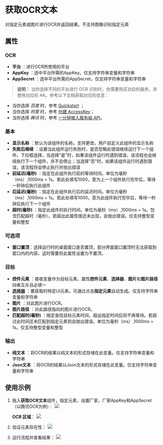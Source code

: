 # 获取OCR文本

对指定元素或图片进行OCR并返回结果。不支持图像识别指定元素

## 属性

### OCR

- **平台** ：进行OCR所使用的平台
- **AppKey** ：选中平台所需的AppKey。仅支持字符串变量和字符串
- **AppSecret** ：选中平台所需的AppSecret。仅支持字符串变量和字符串

>**说明：**
当你选择不同的平台进行 OCR 识别时，你需要购买对应的服务，并使用对应的 AK。参考以下文档获取对应的信息：
- 当你选择 *百度* 时，参考 [Quickstart](https://cloud.baidu.com/doc/OCR/s/dk3iqnq51) ；
- 当你选择 *阿里* 时，参考 [创建 AccessKey](https://help.aliyun.com/document_detail/53045.html?spm=a2c4g.11186623.6.581.1fd87d0aEHqZj6&parentId=43579)；
- 当你选择 *腾讯* 时，参考 [一分钟接入服务端 API](https://cloud.tencent.com/document/product/866/34681)。

### 基本

- **显示名称** ：默认为该组件的名称。支持更改，用户自定义此组件的显示名称
- **失败后继续** ：设置当此组件运行失败时，是否忽略此错误继续运行下一个组件。下拉框选择，当选择"是"时，如果该组件运行时遇到错误，该流程也会继续执行下一个组件，并不会停止；当选择"否"时，如果该组件运行时遇到错误，该流程将会停止执行并抛出错误
- **前延迟(毫秒)** ：指定在此组件执行前的等待时间。单位为毫秒（ms）,1000ms = 1s。若此处填写1000，意为上一个组件执行完毕后，等待一秒钟后执行此组件
- **后延迟(毫秒)** ：指定在此组件执行后的延迟时间。单位为毫秒（ms）,1000ms = 1s。若此处填写1000，意为此组件执行完毕后，等待一秒钟后执行下一个组件
- **超时(毫秒)** ：指定此组件的执行时间。单位为毫秒（ms）,1000ms = 1s。包含匹配超时（毫秒）。若超出此属性值还未出现，会抛出错误。仅支持整型变量和整型

### 可选项

- **窗口置顶**：选择运行时的桌面窗口是否置顶，部分界面窗口置顶时无法获取到窗口内的内容，这时需要将此属性设置为不置顶。

### 目标

- **控件元素** ：接收变量作为目标元素。属性**控件元素**、**选择器**、**图片**和**图片路径**四者互斥且必填一
- **[选择器](../../Appendix/Selector.md?_v=v2020.4)** ：要获取的特定UI元素。可通过点击**指定元素**自动生成。仅支持字符串变量和字符串
- **图片** ：对此图片进行OCR。
- **图片路径** ：对此路径指向的图片进行OCR。
- **匹配超时(毫秒)** ：限定查找目标元素时间，超出指定时间后将不再等待。若超过此时间还未匹配到指定元素则会抛出错误。单位为毫秒（ms）,1000ms = 1s。仅支持整型变量和整型

### 输出

- **纯文本** ：将OCR的结果以纯文本的形式存储在此变量。仅支持字符串变量和字符串
- **Json文本** ：将OCR的结果以Json文本的形式存储在此变量。仅支持字符串变量和字符串

## 使用示例

1. 拖入**获取OCR文本**组件，指定元素，设置厂家，厂家AppKey和AppSecret（以腾讯OCR为例）：
![](https://docimages.blob.core.chinacloudapi.cn/images/Activities/GetOCRText1.png)

   **OCR 区域**：
   ![](https://docimages.blob.core.chinacloudapi.cn/images/Activities/OCR-sample.png)

2. 验证元素存在性：
![](https://docimages.blob.core.chinacloudapi.cn/images/Activities/GetOCRText2.png)

3. 运行流程并查看结果：
![](https://docimages.blob.core.chinacloudapi.cn/images/Activities/GetOCRText3.png)